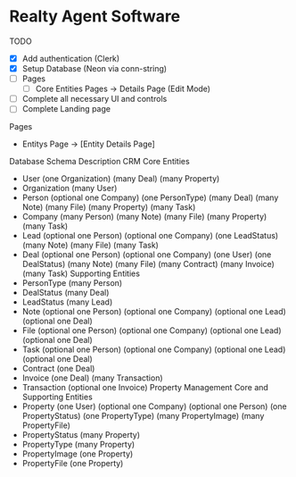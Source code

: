 # Realty Agent Software

TODO
- [X] Add authentication (Clerk)
- [X] Setup Database (Neon via conn-string)
- [ ] Pages
  - [ ] Core Entities Pages -> Details Page (Edit Mode)
- [ ] Complete all necessary UI and controls
- [ ] Complete Landing page

Pages
- Entitys Page -> [Entity Details Page]

Database Schema Description
CRM Core Entities
- User (one Organization) (many Deal) (many Property)
- Organization (many User)
- Person (optional one Company) (one PersonType) (many Deal) (many Note) (many File) (many Property) (many Task)
- Company (many Person) (many Note) (many File) (many Property) (many Task)
- Lead (optional one Person) (optional one Company) (one LeadStatus) (many Note) (many File) (many Task)
- Deal (optional one Person) (optional one Company) (one User) (one DealStatus) (many Note) (many File) (many Contract) (many Invoice) (many Task)
Supporting Entities
- PersonType (many Person)
- DealStatus (many Deal)
- LeadStatus (many Lead)
- Note (optional one Person) (optional one Company) (optional one Lead) (optional one Deal)
- File (optional one Person) (optional one Company) (optional one Lead) (optional one Deal)
- Task (optional one Person) (optional one Company) (optional one Lead) (optional one Deal)
- Contract (one Deal)
- Invoice (one Deal) (many Transaction)
- Transaction (optional one Invoice)
Property Management Core and Supporting Entities
- Property (one User) (optional one Company) (optional one Person) (one PropertyStatus) (one PropertyType) (many PropertyImage) (many PropertyFile)
- PropertyStatus (many Property)
- PropertyType (many Property)
- PropertyImage (one Property)
- PropertyFile (one Property)